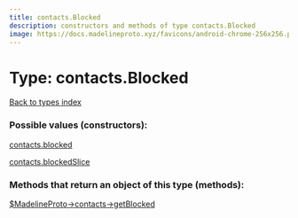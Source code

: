```yaml
---
title: contacts.Blocked
description: constructors and methods of type contacts.Blocked
image: https://docs.madelineproto.xyz/favicons/android-chrome-256x256.png
---
```

# Type: contacts.Blocked  
[Back to types index](index.md)



### Possible values (constructors):

[contacts.blocked](../constructors/contacts.blocked.md)  

[contacts.blockedSlice](../constructors/contacts.blockedSlice.md)  



### Methods that return an object of this type (methods):

[$MadelineProto->contacts->getBlocked](../methods/contacts.getBlocked.md)  



